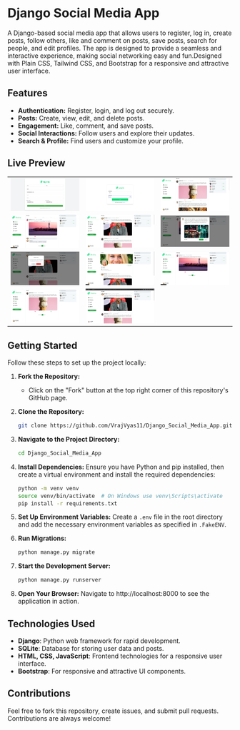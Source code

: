 # Django Social Media App

A Django-based social media app that allows users to register, log in, create posts, follow others, like and comment on posts, save posts, search for people, and edit profiles. The app is designed to provide a seamless and interactive experience, making social networking easy and fun.Designed with Plain CSS, Tailwind CSS, and Bootstrap for a responsive and attractive user interface.

## Features

- **Authentication:** Register, login, and log out securely.
- **Posts:** Create, view, edit, and delete posts.
- **Engagement:** Like, comment, and save posts.
- **Social Interactions:** Follow users and explore their updates.
- **Search & Profile:** Find users and customize your profile.

## Live Preview

<table>
  <tr>
    <td><img src="./livedemoimages/1.png" width="100%" /></td>
    <td><img src="./livedemoimages/2.png" width="100%" /></td>
    <td><img src="./livedemoimages/3.png" width="100%" /></td>
  </tr>
  <tr>
    <td><img src="./livedemoimages/5.png" width="100%" /></td>
    <td><img src="./livedemoimages/6.png" width="100%" /></td>
    <td><img src="./livedemoimages/4.png" width="100%" /></td>
  </tr>
  <tr>
    <td><img src="./livedemoimages/7.png" width="100%" /></td>
    <td><img src="./livedemoimages/8.png" width="100%" /></td>
    <td><img src="./livedemoimages/9.png" width="100%" /></td>
  </tr>
  <tr>
    <td><img src="./livedemoimages/10.png" width="100%" /></td>
    <td><img src="./livedemoimages/11.png" width="100%" /></td>
  </tr>
</table>




## Getting Started

Follow these steps to set up the project locally:

1. **Fork the Repository:**
   - Click on the "Fork" button at the top right corner of this repository's GitHub page.

2. **Clone the Repository:**
   ```bash
   git clone https://github.com/VrajVyas11/Django_Social_Media_App.git
   ```

3. **Navigate to the Project Directory:**
   ```bash
   cd Django_Social_Media_App
   ```

4. **Install Dependencies:**
   Ensure you have Python and pip installed, then create a virtual environment and install the required dependencies:
   ```bash
   python -m venv venv
   source venv/bin/activate  # On Windows use venv\Scripts\activate
   pip install -r requirements.txt
   ```

5. **Set Up Environment Variables:**
   Create a `.env` file in the root directory and add the necessary environment variables as specified in `.FakeENV`.

6. **Run Migrations:**
   ```bash
   python manage.py migrate
   ```

7. **Start the Development Server:**
   ```bash
   python manage.py runserver
   ```

8. **Open Your Browser:**
   Navigate to http://localhost:8000 to see the application in action.

## Technologies Used

- **Django**: Python web framework for rapid development.
- **SQLite**: Database for storing user data and posts.
- **HTML, CSS, JavaScript**: Frontend technologies for a responsive user interface.
- **Bootstrap**: For responsive and attractive UI components.

## Contributions

Feel free to fork this repository, create issues, and submit pull requests. Contributions are always welcome!

